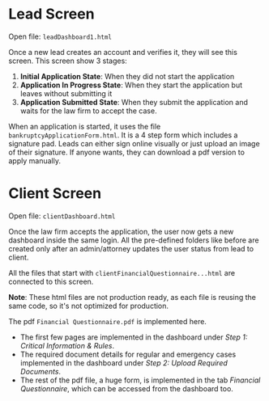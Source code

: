 # Lead Screen
Open file: ```leadDashboard1.html```

Once a new lead creates an account and verifies it, they will see this screen. This screen show 3 stages:
1. **Initial Application State**: When they did not start the application
2. **Application In Progress State**: When they start the application but leaves without submitting it
3. **Application Submitted State**: When they submit the application and waits for the law firm to accept the case.

When an application is started, it uses the file ```bankruptcyApplicationForm.html```.
It is a 4 step form which includes a signature pad. Leads can either sign online visually or just upload an image of their signature.
If anyone wants, they can download a pdf version to apply manually.


# Client Screen
Open file: ```clientDashboard.html```

Once the law firm accepts the application, the user now gets a new dashboard inside the same login. All the pre-defined folders like before are created only after an admin/attorney updates the user status from lead to client.

All the files that start with ```clientFinancialQuestionnaire...html``` are connected to this screen. 

**Note**: These html files are not production ready, as each file is reusing the same code, so it's not optimized for production.

The pdf ```Financial Questionnaire.pdf``` is implemented here. 
- The first few pages are implemented in the dashboard under *Step 1: Critical Information & Rules*.
- The required document details for regular and emergency cases implemented in the dashboard under *Step 2: Upload Required Documents*.
- The rest of the pdf file, a huge form, is implemented in the tab *Financial Questionnaire*, which can be accessed from the dashboard too.
